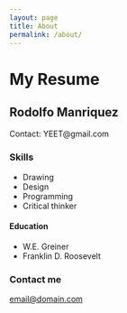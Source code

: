 ```yaml
---
layout: page
title: About
permalink: /about/
---
```

<h1>My Resume</h1>

<h2> Rodolfo Manriquez</h2>
 <p>Contact: YEET@gmail.com</p>
 
<h3>Skills</h3>
 <ul>
    <li>Drawing</li>
        <li>Design</li>
    <li>Programming</li>
    <li>Critical thinker</li>
  </ul>
  
<h4>Education</h4>
 <ul>
    <li>W.E. Greiner</li>
    <li>Franklin D. Roosevelt</li>
</ul>


### Contact me

[email@domain.com](mailto:email@domain.com)

